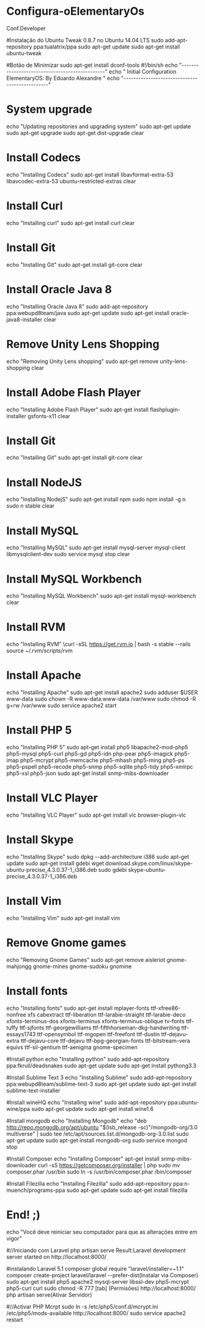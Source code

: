 # Configura-oElementaryOs
Conf.Developer

#Instalação do Ubuntu Tweak 0.8.7 no Ubuntu 14.04 LTS
sudo add-apt-repository ppa:tualatrix/ppa 
sudo apt-get update 
sudo apt-get install ubuntu-tweak

#Botão de Minimizar sudo apt-get install dconf-tools
#!/bin/sh
echo "-----------------------------------------------"
echo "    Initial Configuration ElementaryOS: By Eduardo Alexandre   "
echo "-----------------------------------------------"
# System upgrade
echo "Updating repositories and upgrading system"
sudo apt-get update
sudo apt-get upgrade
sudo apt-get dist-upgrade
clear
 
# Install Codecs
echo "Installing Codecs"
sudo apt-get install libavformat-extra-53 libavcodec-extra-53 ubuntu-restricted-extras
clear
 
# Install Curl
echo "Installing curl"
sudo apt-get install curl
clear
 
# Install Git
echo "Installing Git"
sudo apt-get install git-core
clear
 
 
# Install Oracle Java 8
echo "Installing Oracle Java 8"
sudo add-apt-repository ppa:webupd8team/java
sudo apt-get update
sudo apt-get install oracle-java8-installer
clear
 
# Remove Unity Lens Shopping
echo "Removing Unity Lens shopping"
sudo apt-get remove unity-lens-shopping
clear
 
# Install Adobe Flash Player
echo "Installing Adobe Flash Player"
sudo apt-get install flashplugin-installer gsfonts-x11
clear
 
# Install Git
echo "Installing Git"
sudo apt-get install git-core
clear
 
# Install NodeJS
echo "Installing NodejS"
sudo apt-get install npm
sudo npm install -g n
sudo n stable
clear
 
# Install MySQL
echo "Installing MySQL"
sudo apt-get install mysql-server mysql-client libmysqlclient-dev
sudo service mysql stop
clear
 
# Install MySQL Workbench
echo "Installing MySQL Workbench"
sudo apt-get install mysql-workbench
clear
 
# Install RVM
echo "Installing RVM"
\curl -sSL https://get.rvm.io | bash -s stable --rails
source ~/.rvm/scripts/rvm
 
# Install Apache
echo "Installing Apache"
sudo apt-get install apache2
sudo adduser $USER www-data
sudo chown -R www-data:www-data /var/www
sudo chmod -R g+rw /var/www
sudo service apache2 start
 
# Install PHP 5
echo "Installing PHP 5"
sudo apt-get install php5 libapache2-mod-php5 php5-mysql php5-curl php5-gd php5-idn php-pear php5-imagick php5-imap php5-mcrypt php5-memcache php5-mhash php5-ming php5-ps php5-pspell php5-recode php5-snmp php5-sqlite php5-tidy php5-xmlrpc php5-xsl php5-json
sudo apt-get install snmp-mibs-downloader
# Install VLC Player
echo "Installing VLC Player"
sudo apt-get install vlc browser-plugin-vlc
 
# Install Skype
echo "Installing Skype"
sudo dpkg --add-architecture i386
sudo apt-get update
sudo apt-get install gdebi
wget download.skype.com/linux/skype-ubuntu-precise_4.3.0.37-1_i386.deb
sudo gdebi skype-ubuntu-precise_4.3.0.37-1_i386.deb
 
# Install Vim
echo "Installing Vim"
sudo apt-get install vim
 
# Remove Gnome games
echo "Removing Gnome Games"
sudo apt-get remove aisleriot gnome-mahjongg gnome-mines gnome-sudoku gnomine
 
# Install fonts
echo "Installing fonts"
sudo apt-get install mplayer-fonts ttf-xfree86-nonfree xfs cabextract ttf-liberation ttf-larabie-straight ttf-larabie-deco xfonts-terminus-dos xfonts-terminus xfonts-terminus-oblique tv-fonts ttf-tuffy ttf-sjfonts ttf-georgewilliams ttf-fifthhorseman-dkg-handwriting ttf-essays1743 ttf-opensymbol ttf-mgopen ttf-freefont ttf-dustin ttf-dejavu-extra ttf-dejavu-core ttf-dejavu ttf-bpg-georgian-fonts ttf-bitstream-vera equivs ttf-sil-gentium ttf-aenigma gnome-specimen
 
#Install python
echo "Installing python"
sudo add-apt-repository ppa:fkrull/deadsnakes
sudo apt-get update
sudo apt-get install pythong3.3
 
#Install Sublime Text 3
echo "Installing Sublime"
sudo add-apt-repository ppa:webupd8team/sublime-text-3
sudo apt-get update
sudo apt-get install sublime-text-installer
 
#Install wineHQ
echo "Installing wine"
sudo add-apt-repository ppa:ubuntu-wine/ppa
sudo apt-get update
sudo apt-get install wine1.6
 
#Install mongodb
echo "Installing Mongodb"
echo "deb http://repo.mongodb.org/apt/ubuntu "$(lsb_release -sc)"/mongodb-org/3.0 multiverse" | sudo tee /etc/apt/sources.list.d/mongodb-org-3.0.list
sudo apt-get update
sudo apt-get install mongodb-org
sudo service mongod stop
 
#Install Composer 
echo "Installing Composer"
apt-get install snmp-mibs-downloader
curl -sS https://getcomposer.org/installer | php
sudo mv composer.phar /usr/bin 
sudo ln -s /usr/bin/composer.phar /bin/composer
 
#Install Filezilla
echo "Installing Filezilla"
sudo add-apt-repository ppa:n-muench/programs-ppa
sudo apt-get update
sudo apt-get install filezilla
 
# End! ;)
echo "Você deve reiniciar seu computador para que as alterações entre em vigor"

#//Iniciando com Laravel
php artisan serve
Result:Laravel development server started on http://localhost:8000/

#instalando Laravel 5.1
composer global require "laravel/installer=~1.1"
composer create-project laravel/laravel --prefer-dist(Instalar via Composer)
sudo apt-get install php5 apache2 mysql-server libssl-dev php5-mcrypt php5-curl curl
sudo chmod -R 777 [tab] (Permisões)
http://localhost:8000/
php artisan serve(Ativar Servidor)


#//Activar PHP Mcrpt
sudo ln -s /etc/php5/conf.d/mcrypt.ini /etc/php5/mods-available
http://localhost:8000/
sudo service apache2 restart


